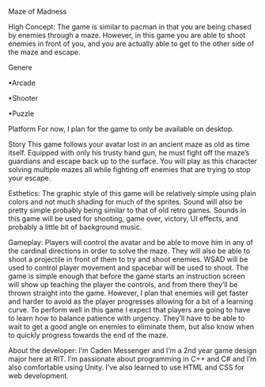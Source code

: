 Maze of Madness

High Concept:
	The game is similar to pacman in that you are being chased by enemies through a maze. However, in this game you are able to shoot enemies in front of you, and you are actually able to get to the other side of the maze and escape.

Genere

•Arcade

•Shooter

•Puzzle


Platform
	For now, I plan for the game to only be available on desktop.

Story
	This game follows your avatar lost in an ancient maze as old as time itself. Equipped with only his trusty hand gun, he must fight off the maze’s guardians and escape back up to the surface. You will play as this character solving multiple mazes all while fighting off enemies that are trying to stop your escape.

Esthetics:
	The graphic style of this game will be relatively simple using plain colors and not much shading for much of the sprites. Sound will also be pretty simple probably being similar to that of old retro games. Sounds in this game will be used for shooting, game over, victory, UI effects, and probably a little bit of background music.

Gameplay:
	Players will control the avatar and be able to move him in any of the cardinal directions in order to solve the maze. They will also be able to shoot a projectile in front of them to try and shoot enemies. WSAD will be used to control player movement and spacebar will be used to shoot. The game is simple enough that before the game starts an instruction screen will show up teaching the player the controls, and from there they’ll be thrown straight into the game. However, I plan that enemies will get faster and harder to avoid as the player progresses allowing for a bit of a learning curve. To perform well in this game I expect that players are going to have to learn how to balance patience with urgency. They’ll have to be able to wait to get a good angle on enemies to eliminate them, but also know when to quickly progress towards the end of the maze.

About the developer:
	I’m Caden Messenger and I’m a 2nd year game design major here at RIT. I’m passionate about programming in C++ and C# and I’m also comfortable using Unity. I’ve also learned to use HTML and CSS for web development.
